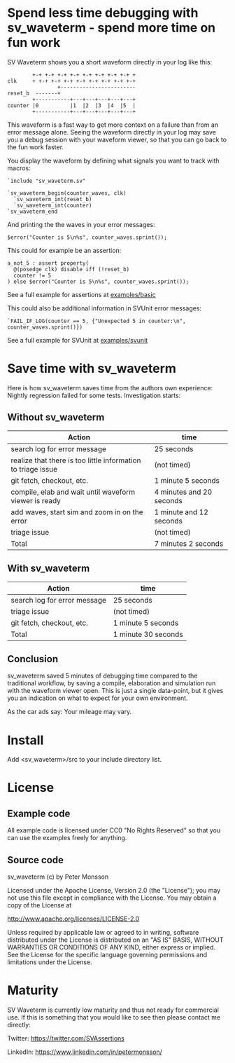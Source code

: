 # Spend less time debugging with sv_waveterm - spend more time on fun work

SV Waveterm shows you a short waveform directly in your log like this:

            +-+ +-+ +-+ +-+ +-+ +-+ +-+ +-+ +
    clk     + +-+ +-+ +-+ +-+ +-+ +-+ +-+ +-+
                    +------------------------
    reset_b  -------+                        
            +-----------+---+---+---+---+---+
    counter |0          |1  |2  |3  |4  |5  |
            +-----------+---+---+---+---+---+

This waveform is a fast way to get more context on a failure than from an error message alone. Seeing the waveform directly in your log may save you a debug session with your waveform viewer, so that you can go back to the fun work faster.

You display the waveform by defining what signals you want to track with macros:

    `include "sv_waveterm.sv"  
    
    `sv_waveterm_begin(counter_waves, clk)
      `sv_waveterm_int(reset_b)
      `sv_waveterm_int(counter)
    `sv_waveterm_end

And printing the the waves in your error messages:

    $error("Counter is 5\n%s", counter_waves.sprint());

This could for example be an assertion:

    a_not_5 : assert property(
      @(posedge clk) disable iff (!reset_b)
      counter != 5
    ) else $error("Counter is 5\n%s", counter_waves.sprint());

See a full example for assertions at [examples/basic](./examples/basic/tb.sv)

This could also be additional information in SVUnit error messages:

    `FAIL_IF_LOG(counter == 5, {"Unexpected 5 in counter:\n", counter_waves.sprint()})

See a full example for SVUnit at [examples/svunit](./examples/svunit/counter_unit_test.sv)


# Save time with sv_waveterm

Here is how sv_waveterm saves time from the authors own experience: Nightly regression failed for some tests. Investigation starts:

## Without sv_waveterm

| Action | time |
| ------ | ---- |
| search log for error message | 25 seconds |
| realize that there is too little information to triage issue | (not timed) |
| git fetch, checkout, etc. | 1 minute 5 seconds | 
| compile, elab and wait until waveform viewer is ready | 4 minutes and 20 seconds | 
| add waves, start sim and zoom in on the error |  1 minute and 12 seconds | 
| triage issue | (not timed) | 
| Total | 7 minutes 2 seconds |

## With sv_waveterm

| Action | time |
| ------ | ---- |
| search log for error message | 25 seconds |
| triage issue | (not timed) |
| git fetch, checkout, etc. | 1 minute 5 seconds |
| Total | 1 minute 30 seconds |

## Conclusion

sv_waveterm saved 5 minutes of debugging time compared to the traditional workflow, by saving a compile, elaboration and simulation run with the waveform viewer open. This is just a single data-point, but it gives you an indication on what to expect for your own environment.

As the car ads say: Your mileage may vary.

# Install

Add <sv_waveterm>/src to your include directory list.

# License

## Example code

All example code is licensed under CC0 "No Rights Reserved" so that you can use the examples freely for anything.

## Source code

sv_waveterm (c) by Peter Monsson

Licensed under the Apache License, Version 2.0 (the
"License"); you may not use this file except in compliance
with the License.  You may obtain a copy of the License at

  http://www.apache.org/licenses/LICENSE-2.0

Unless required by applicable law or agreed to in writing,
software distributed under the License is distributed on an
"AS IS" BASIS, WITHOUT WARRANTIES OR CONDITIONS OF ANY
KIND, either express or implied.  See the License for the
specific language governing permissions and limitations
under the License.    

# Maturity

SV Waveterm is currently low maturity and thus not ready for commercial use. If this is something that you would like to see then please contact me directly:

Twitter: https://twitter.com/SVAssertions

LinkedIn: https://www.linkedin.com/in/petermonsson/
